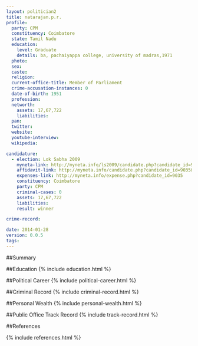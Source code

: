 ```yaml
---
layout: politician2
title: natarajan.p.r.
profile: 
  party: CPM
  constituency: Coimbatore
  state: Tamil Nadu
  education: 
    level: Graduate
    details: ba, pachaiyappa college, university of madras,1971
  photo: 
  sex: 
  caste: 
  religion: 
  current-office-title: Member of Parliament
  crime-accusation-instances: 0
  date-of-birth: 1951
  profession: 
  networth: 
    assets: 17,67,722
    liabilities: 
  pan: 
  twitter: 
  website: 
  youtube-interview: 
  wikipedia: 

candidature: 
  - election: Lok Sabha 2009
    myneta-link: http://myneta.info/ls2009/candidate.php?candidate_id=9035
    affidavit-link: http://myneta.info/candidate.php?candidate_id=9035&scan=original
    expenses-link: http://myneta.info/expense.php?candidate_id=9035
    constituency: Coimbatore 
    party: CPM
    criminal-cases: 0
    assets: 17,67,722
    liabilities: 
    result: winner 

crime-record: 

date: 2014-01-28
version: 0.0.5
tags: 
---
```

##Summary


##Education
{% include education.html %}


##Political Career
{% include political-career.html %}


##Criminal Record
{% include criminal-record.html %}


##Personal Wealth
{% include personal-wealth.html %}


##Public Office Track Record
{% include track-record.html %}


##References


{% include references.html %}